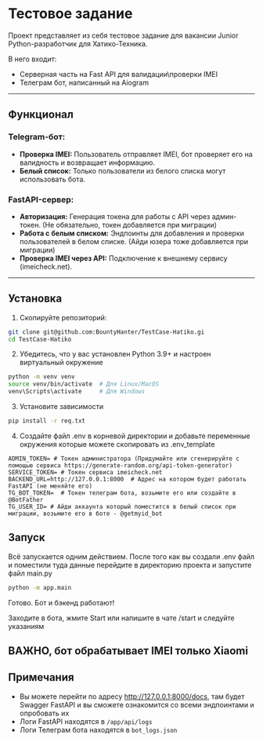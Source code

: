 # Тестовое задание 

Проект представляет из себя тестовое задание для вакансии Junior Python-разработчик для Хатико-Техника.

В него входит:
- Серверная часть на Fast API для валидации\проверки IMEI
- Телеграм бот, написанный на Aiogram

---

## Функционал

### Telegram-бот:
- **Проверка IMEI:**
  Пользователь отправляет IMEI, бот проверяет его на валидность и возвращает информацию.
- **Белый список:**
  Только пользователи из белого списка могут использовать бота.

### FastAPI-сервер:
- **Авторизация:**
  Генерация токена для работы с API через админ-токен. (Не обязательно, токен добавляется при миграции)
- **Работа с белым списком:**
  Эндпоинты для добавления и проверки пользователей в белом списке. (Айди юзера тоже добавляется при миграции)
- **Проверка IMEI через API:**
  Подключение к внешнему сервису (imeicheck.net).

---

## Установка

1. Скопируйте репозиторий:
```bash
git clone git@github.com:BountyHanter/TestCase-Hatiko.gi
cd TestCase-Hatiko
 ```

2. Убедитесь, что у вас установлен Python 3.9+ и настроен виртуальный окружение
```bash
python -m venv venv
source venv/bin/activate  # Для Linux/MacOS
venv\Scripts\activate     # Для Windows
```

3. Установите зависимости
```bash
pip install -r req.txt
```

4. Создайте файл .env в корневой директории и добавьте переменные окружения которые можете скопировать из .env_template
```text
ADMIN_TOKEN= # Токен администратора (Придумайте или сгенерируйте с помощью сервиса https://generate-random.org/api-token-generator)
SERVICE_TOKEN= # Токен сервиса imeicheck.net
BACKEND_URL=http://127.0.0.1:8000  # Адрес на котором будет работать FastAPI (не меняйте его)
TG_BOT_TOKEN=  # Токен телеграм бота, возьмите его или создайте в @BotFather
TG_USER_ID= # Айди аккаунта который поместится в белый список при миграции, возьмите его в боте - @getmyid_bot
```

## Запуск

Всё запускается одним действием. После того как вы создали .env файл и поместили туда данные перейдите в директорию
проекта и запустите файл main.py
```bash
python -m app.main
```

Готово. Бот и бэкенд работают!

Заходите в бота, жмите Start или напишите в чате /start и следуйте указаниям

## ВАЖНО, бот обрабатывает IMEI только Xiaomi

## Примечания

- Вы можете перейти по адресу http://127.0.0.1:8000/docs, там будет Swagger FastAPI и вы сможете ознакомится со всеми
эндпоинтами и опробовать их
- Логи FastAPI находятся в `/app/api/logs`
- Логи Телеграм бота находятся в `bot_logs.json`